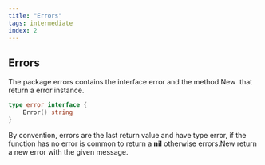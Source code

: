 ```yaml
---
title: "Errors"
tags: intermediate
index: 2
---
```

## Errors
The package errors contains the interface error and the method New  that return a error instance.
```go
type error interface {
    Error() string
}
```

By convention, errors are the last return value and have type error, if the function has no error is common to return a **nil** otherwise errors.New return a new error with the given message.
